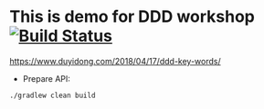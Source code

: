 # This is demo for DDD workshop [![Build Status](https://travis-ci.org/ADU-21/ddd_demo.svg?branch=master)](https://travis-ci.org/ADU-21/ddd_demo) 

<https://www.duyidong.com/2018/04/17/ddd-key-words/>

- Prepare API: 
```
./gradlew clean build
```
